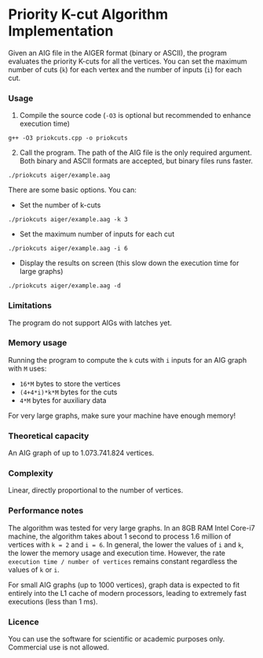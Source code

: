 # Priority K-cut Algorithm Implementation

Given an AIG file in the AIGER format (binary or ASCII), the program evaluates the priority K-cuts for all the vertices. You can set the maximum number of cuts (`k`) for each vertex and the number of inputs (`i`) for each cut.

### Usage
1. Compile the source code (`-O3` is optional but recommended to enhance execution time)
```
g++ -O3 priokcuts.cpp -o priokcuts
```
2. Call the program. The path of the AIG file is the only required argument. Both binary and ASCII formats are accepted, but binary files runs faster.
```
./priokcuts aiger/example.aag
```
There are some basic options. You can:
* Set the number of k-cuts
```
./priokcuts aiger/example.aag -k 3
```
* Set the maximum number of inputs for each cut
```
./priokcuts aiger/example.aag -i 6
```
* Display the results on screen (this slow down the execution time for large graphs)
```
./priokcuts aiger/example.aag -d
```

### Limitations
The program do not support AIGs with latches yet.

### Memory usage

Running the program to compute the `k` cuts with `i` inputs for an AIG graph with `M` uses:

* `16*M` bytes to store the vertices
* `(4+4*i)*k*M` bytes for the cuts
* `4*M` bytes for auxiliary data

For very large graphs, make sure your machine have enough memory!

### Theoretical capacity

An AIG graph of up to 1.073.741.824 vertices.

### Complexity

Linear, directly proportional to the number of vertices.

### Performance notes
The algorithm was tested for very large graphs. In an 8GB RAM Intel Core-i7 machine, the algorithm takes about 1 second to process 1.6 million of vertices with `k = 2` and `i = 6`. In general, the lower the values of `i` and `k`, the lower the memory usage and execution time. However, the rate `execution time / number of vertices` remains constant regardless the values of `k` or `i`.
	
For small AIG graphs (up to 1000 vertices), graph data is expected
to fit entirely into the L1 cache of modern processors,
leading to extremely fast executions (less than 1 ms).

### Licence

You can use the software for scientific or academic purposes only. Commercial use is not allowed.
